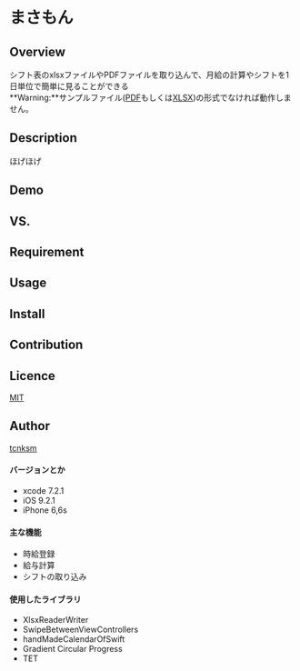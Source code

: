 まさもん
====

## Overview
シフト表のxlsxファイルやPDFファイルを取り込んで、月給の計算やシフトを1日単位で簡単に見ることができる  
**Warning:**サンプルファイル([PDF](https://github.com/kentaiwami/masamon/blob/master/masamon/sampleshift.pdf)もしくは[XLSX](https://github.com/kentaiwami/masamon/blob/master/masamon/sampleshift.xlsx))の形式でなければ動作しません。

## Description
ほげほげ

## Demo

## VS. 

## Requirement

## Usage

## Install

## Contribution

## Licence

[MIT](https://github.com/tcnksm/tool/blob/master/LICENCE)

## Author

[tcnksm](https://github.com/tcnksm)

#### バージョンとか
* xcode 7.2.1
* iOS 9.2.1
* iPhone 6,6s

#### 主な機能
* 時給登録
* 給与計算
* シフトの取り込み

#### 使用したライブラリ
* XlsxReaderWriter
* SwipeBetweenViewControllers
* handMadeCalendarOfSwift
* Gradient Circular Progress
* TET

